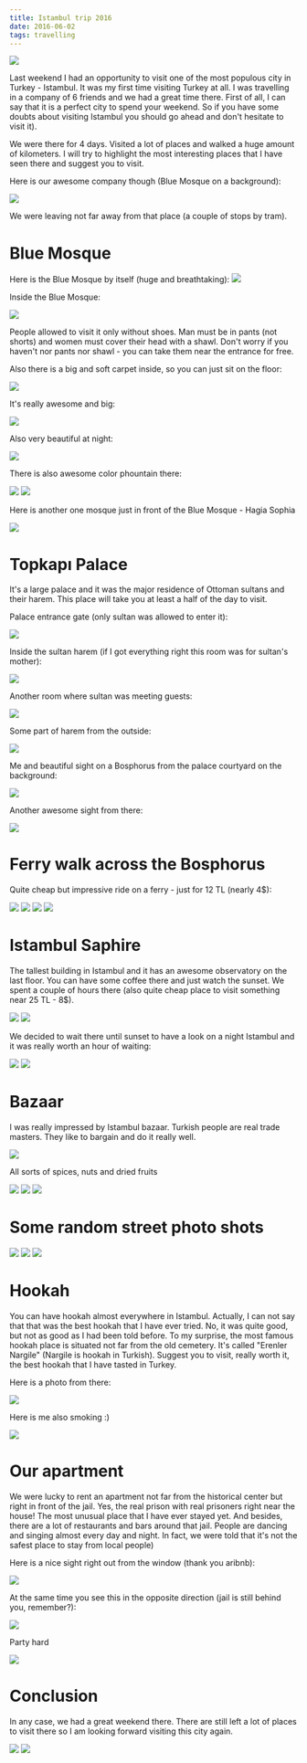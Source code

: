 ```yaml
---
title: Istambul trip 2016
date: 2016-06-02
tags: travelling
---
```


<img class="lazyload" src="/images/istambul/IMG_2916.jpg"/>

Last weekend I had an opportunity to visit one of the most populous city in Turkey - Istambul.
It was my first time visiting Turkey at all. I was travelling in a company of 6 friends and we had a great time there. 
First of all, I can say that it is a perfect city to spend your weekend. So if you have some doubts about visiting
Istambul you should go ahead and don't hesitate to visit it). 

We were there for 4 days. Visited a lot of places and walked a huge amount of kilometers. I will try to highlight
the most interesting places that I have seen there and suggest you to visit. 
 
Here is our awesome company though (Blue Mosque on a background):

<img class="lazyload" src="/images/istambul/IMG_0078.jpg"/>

We were leaving not far away from that place (a couple of stops by tram).

# Blue Mosque
Here is the Blue Mosque by itself (huge and breathtaking):
<img class="lazyload" src="/images/istambul/6.jpg"/>

Inside the Blue Mosque:

<img class="lazyload" src="/images/istambul/IMG_2835.jpg"/>

People allowed to visit it only without shoes. Man must be in pants (not shorts) and women must cover their head with a shawl.
Don't worry if you haven't nor pants nor shawl - you can take them near the entrance for free.

Also there is a big and soft carpet inside, so you can just sit on the floor:

<img class="lazyload" src="/images/istambul/IMG_0075.jpg" />

It's really awesome and big:

<img class="lazyload" src="/images/istambul/IMG_2827.jpg" />

Also very beautiful at night:

<img class="lazyload" src="/images/istambul/IMG_2865.jpg" />

There is also awesome color phountain there:

<img class="lazyload" src="/images/istambul/IMG_2871.jpg" />

<img class="lazyload" src="/images/istambul/5.jpg" />
 
Here is another one mosque just in front of the Blue Mosque - Hagia Sophia

<img class="lazyload" src="/images/istambul/IMG_2876.jpg" />

# Topkapı Palace
It's a large palace and it was the major residence of Ottoman sultans and their harem. 
This place will take you at least a half of the day to visit.

Palace entrance gate (only sultan was allowed to enter it):

<img class="lazyload" src="/images/istambul/IMG_2878.jpg" />

Inside the sultan harem (if I got everything right this room was for sultan's mother):

<img class="lazyload" src="/images/istambul/IMG_2882.jpg" />

Another room where sultan was meeting guests:

<img class="lazyload" src="/images/istambul/8.jpg" />

Some part of harem from the outside:

<img class="lazyload" src="/images/istambul/IMG_2887.jpg" />

Me and beautiful sight on a Bosphorus from the palaсe courtyard on the background:

<img class="lazyload" src="/images/istambul/IMG_2892.jpg" />

Another awesome sight from there:

<img class="lazyload" src="/images/istambul/IMG_2901.jpg" />

# Ferry walk across the Bosphorus
Quite cheap but impressive ride on a ferry - just for 12 TL (nearly 4$):

<img class="lazyload" src="/images/istambul/IMG_2920.jpg" />

<img class="lazyload" src="/images/istambul/IMG_2917.jpg" />

<img class="lazyload" src="/images/istambul/IMG_2922.jpg" />

<img class="lazyload" src="/images/istambul/3.jpg" />

# Istambul Saphire
The tallest building in Istambul and
it has an awesome observatory on the last floor. You can have some coffee there and just
watch the sunset. We spent a couple of hours there (also quite cheap place to visit something near 25 TL - 8$).

<img class="lazyload" src="/images/istambul/2.jpg" />

<img class="lazyload" src="/images/istambul/1.jpg" />

We decided to wait there until sunset to have a look on a night Istambul and it was really worth an hour of waiting:

<img class="lazyload" src="/images/istambul/IMG_2978.jpg" />

<img class="lazyload" src="/images/istambul/IMG_2987.jpg" />

# Bazaar
I was really impressed by Istambul bazaar. Turkish people are real trade masters. 
They like to bargain and do it really well.

<img class="lazyload" src="/images/istambul/IMG_2923.jpg" />

All sorts of spices, nuts and dried fruits
 
<img class="lazyload" src="/images/istambul/IMG_2924.jpg" />

<img class="lazyload" src="/images/istambul/IMG_2925.jpg" />

<img class="lazyload" src="/images/istambul/IMG_3004.jpg" />

#  Some random street photo shots

<img class="lazyload" src="/images/istambul/IMG_2815.jpg" />

<img class="lazyload" src="/images/istambul/IMG_2874.jpg" />

<img class="lazyload" src="/images/istambul/IMG_2953.jpg" />

# Hookah

You can have hookah almost everywhere in Istambul. Actually, I can not say
that that was the best hookah that I have ever tried. No, it was quite good,
but not as good as I had been told before. To my surprise, the most famous hookah place is situated not far from
 the old cemetery. It's called "Erenler Nargile" (Nargile is hookah in Turkish). Suggest you to visit, really worth it, the best hookah
that I have tasted in Turkey. 

Here is a photo from there:

<img class="lazyload" src="/images/istambul/IMG_3017.jpg" />

Here is me also smoking :) 

<img class="lazyload" src="/images/istambul/IMG_3015.jpg" />

# Our apartment

We were lucky to rent an apartment not far from the historical center but right in front of the jail. 
Yes, the real prison with real prisoners right near the house!
The most unusual place that I have ever stayed yet. And besides, there are a lot of restaurants and bars around that jail.
People are dancing and singing almost every day and night. In fact, we were told that it's not the safest place to stay from local people)
 
Here is a nice sight right out from the window (thank you aribnb):

<img class="lazyload" src="/images/istambul/IMG_2813.jpg" />

At the same time you see this in the opposite direction (jail is still behind you, remember?):

<img class="lazyload" src="/images/istambul/7.jpg" />

Party hard

<img class="lazyload" src="/images/istambul/IMG_2931.jpg" />

# Conclusion
 
In any case, we had a great weekend there. There are still left a lot of places to visit there so I am 
looking forward visiting this city again.

<img class="lazyload" src="/images/istambul/9.jpg" />

<img class="lazyload" src="/images/istambul/10.jpg" />


